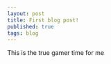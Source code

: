 ```yaml
---
layout: post
title: First blog post!
published: true
tags: blog
---
```


This is the true gamer time for me

[](https://c.tenor.com/iGm84gLyhL4AAAAC/sans-default-dance-undertale-dance.gif)
